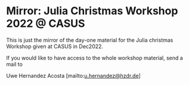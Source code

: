 # Mirror: Julia Christmas Workshop 2022 @ CASUS

This is just the mirror of the day-one material for the Julia christmas Workshop
given at CASUS in Dec2022. 

If you would like to have access to the whole workshop material, send a mail to

Uwe Hernandez Acosta [mailto:u.hernandez@hzdr.de]

